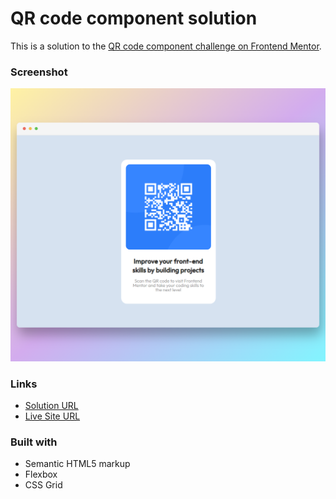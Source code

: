 # QR code component solution

This is a solution to the [QR code component challenge on Frontend Mentor](https://www.frontendmentor.io/challenges/qr-code-component-iux_sIO_H).

### Screenshot

![Desktop Preview](./Screenshot_desktop.png)
### Links

- [Solution URL](https://www.frontendmentor.io/solutions/qr-code-component-using-both-flexbox-and-grid-layout-TCoNEVXJ5g)
- [Live Site URL](https://rtlsalazar.github.io/card-layout--qr-component/dist/index.html)

### Built with

- Semantic HTML5 markup
- Flexbox
- CSS Grid

